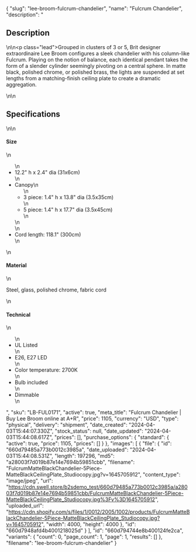 {
  "slug": "lee-broom-fulcrum-chandelier",
  "name": "Fulcrum Chandelier",
  "description": "<h2>Description</h2>\n<!-- split -->\n<p class=\"lead\">Grouped in clusters of 3 or 5, Brit designer extraordinaire Lee Broom configures a sleek chandelier with his column-like Fulcrum. Playing on the notion of balance, each identical pendant takes the form of a slender cylinder seemingly pivoting on a central sphere. In matte black, polished chrome, or polished brass, the lights are suspended at set lengths from a matching-finish ceiling plate to create a dramatic aggregation.</p>\n<!-- split -->\n<h2>Specifications</h2>\n<!-- split -->\n<h4>Size</h4>\n<ul>\n<li>12.2\" h x 2.4\" dia (31x6cm)</li>\n<li>Canopy\n<ul>\n<li>3 piece: 1.4\" h x 13.8\" dia (3.5x35cm)</li>\n<li>5 piece: 1.4\" h x 17.7\" dia (3.5x45cm)</li>\n</ul>\n</li>\n<li>Cord length: 118.1\" (300cm)</li>\n</ul>\n<h4>Material</h4>\n<p>Steel, glass, polished chrome, fabric cord</p>\n<h4>Technical</h4>\n<ul>\n<li>UL Listed</li>\n<li>E26, E27 LED</li>\n<li>Color temperature: 2700K</li>\n<li>Bulb included</li>\n<li>Dimmable</li>\n</ul>",
  "sku": "LB-FUL0171",
  "active": true,
  "meta_title": "Fulcrum Chandelier | Buy Lee Broom online at A+R",
  "price": 1105,
  "currency": "USD",
  "type": "physical",
  "delivery": "shipment",
  "date_created": "2024-04-03T15:44:07.330Z",
  "stock_status": null,
  "date_updated": "2024-04-03T15:44:08.617Z",
  "prices": [],
  "purchase_options": {
    "standard": {
      "active": true,
      "price": 1105,
      "prices": []
    }
  },
  "images": [
    {
      "file": {
        "id": "660d79485a773b0012c3985a",
        "date_uploaded": "2024-04-03T15:44:08.531Z",
        "length": 197296,
        "md5": "a28003f7d019b87e14e7694b59851cbb",
        "filename": "FulcrumMatteBlackChandelier-5Piece-MatteBlackCeilingPlate_Studiocopy.jpg?v=1645705912",
        "content_type": "image/jpeg",
        "url": "https://cdn.swell.store/b2sdemo_test/660d79485a773b0012c3985a/a28003f7d019b87e14e7694b59851cbb/FulcrumMatteBlackChandelier-5Piece-MatteBlackCeilingPlate_Studiocopy.jpg%3Fv%3D1645705912",
        "uploaded_url": "https://cdn.shopify.com/s/files/1/0012/2005/1002/products/FulcrumMatteBlackChandelier-5Piece-MatteBlackCeilingPlate_Studiocopy.jpg?v=1645705912",
        "width": 4000,
        "height": 4000
      },
      "id": "660d7948afd4b4001218025d"
    }
  ],
  "id": "660d794744e8b400124fe2ca",
  "variants": {
    "count": 0,
    "page_count": 1,
    "page": 1,
    "results": []
  },
  "filename": "lee-broom-fulcrum-chandelier"
}